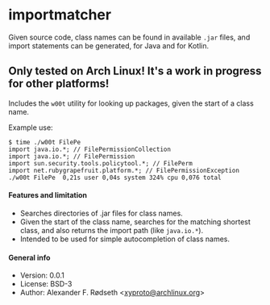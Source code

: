 # importmatcher

Given source code, class names can be found in available `.jar` files, and import statements can be generated, for Java and for Kotlin.

## Only tested on Arch Linux! It's a work in progress for other platforms! 

Includes the `w00t` utility for looking up packages, given the start of a class name. 

Example use:

```
$ time ./w00t FilePe
import java.io.*; // FilePermissionCollection
import java.io.*; // FilePermission
import sun.security.tools.policytool.*; // FilePerm
import net.rubygrapefruit.platform.*; // FilePermissionException
./w00t FilePe  0,21s user 0,04s system 324% cpu 0,076 total
```

#### Features and limitation

* Searches directories of .jar files for class names.
* Given the start of the class name, searches for the matching shortest class, and also returns the import path (like `java.io.*`).
* Intended to be used for simple autocompletion of class names.

#### General info

* Version: 0.0.1
* License: BSD-3
* Author: Alexander F. Rødseth &lt;xyproto@archlinux.org&gt;
